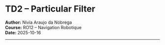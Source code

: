 # TD2 – Particular Filter

**Author:** Nívia Araujo da Nóbrega  
**Course:** RO12 – Navigation Robotique  
**Date:** 2025-10-16  

---